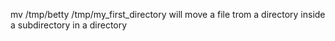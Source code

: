 mv /tmp/betty /tmp/my_first_directory will move a file trom a directory inside a subdirectory in a directory
